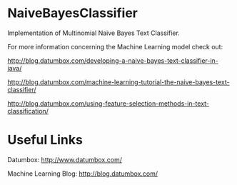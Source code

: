 NaiveBayesClassifier
====================

Implementation of Multinomial Naive Bayes Text Classifier.

For more information concerning the Machine Learning model check out:

http://blog.datumbox.com/developing-a-naive-bayes-text-classifier-in-java/

http://blog.datumbox.com/machine-learning-tutorial-the-naive-bayes-text-classifier/

http://blog.datumbox.com/using-feature-selection-methods-in-text-classification/


Useful Links
============

Datumbox: http://www.datumbox.com/

Machine Learning Blog: http://blog.datumbox.com/

